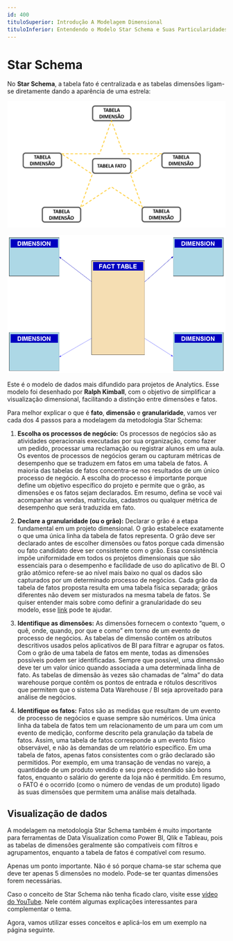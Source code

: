 ```yaml
---
id: 400
tituloSuperior: Introdução A Modelagem Dimensional
tituloInferior: Entendendo o Modelo Star Schema e Suas Particularidades
---
```


# Star Schema

No **Star Schema**, a tabela fato é centralizada e as tabelas dimensões ligam-se diretamente dando a aparência de uma estrela:

![StarSchema](assets/3.png)

![StarSchema2](assets/10.png)

Este é o modelo de dados mais difundido para projetos de Analytics. Esse modelo foi desenhado por  **Ralph Kimball**,  com o objetivo de simplificar a visualização dimensional, facilitando a distinção entre dimensões e fatos.

Para melhor explicar o que é **fato**, **dimensão** e **granularidade**, vamos ver cada dos 4 passos para a modelagem da metodologia Star Schema:

1. **Escolha os processos de negócio:** Os processos de negócios são as atividades operacionais executadas por sua organização, como fazer um pedido, processar uma reclamação ou registrar alunos em uma aula. Os eventos de processos de negócios geram ou capturam métricas de desempenho que se traduzem em fatos em uma tabela de fatos. A maioria das tabelas de fatos concentra-se nos resultados de um único processo de negócio. A escolha do processo é importante porque define um objetivo específico do projeto e permite que o grão, as dimensões e os fatos sejam declarados. Em resumo, defina se você vai acompanhar as vendas, matrículas, cadastros ou qualquer métrica de desempenho que será traduzida em fato.

2. **Declare a granularidade (ou o grão):** Declarar o grão é a etapa fundamental em um projeto dimensional. O grão estabelece exatamente o que uma única linha da tabela de fatos representa. O grão deve ser declarado antes de escolher dimensões ou fatos porque cada dimensão ou fato candidato deve ser consistente com o grão. Essa consistência impõe uniformidade em todos os projetos dimensionais que são essenciais para o desempenho e facilidade de uso do aplicativo de BI. O grão atômico refere-se ao nível mais baixo no qual os dados são capturados por um determinado processo de negócios. Cada grão da tabela de fatos proposta resulta em uma tabela física separada; grãos diferentes não devem ser misturados na mesma tabela de fatos. Se quiser entender mais sobre como definir a granularidade do seu modelo, esse  [link](https://docs.oracle.com/middleware/bidvhelp/desktop/pt_BR/BIDVD/GUID-7B673270-268A-4D70-8E13-0FBA0873A993.htm#BIDVD-GUID-7B673270-268A-4D70-8E13-0FBA0873A993 )  pode te ajudar.

3. **Identifique as dimensões:** As dimensões fornecem o contexto “quem, o quê, onde, quando, por que e como” em torno de um evento de processo de negócios. As tabelas de dimensão contêm os atributos descritivos usados pelos aplicativos de BI para filtrar e agrupar os fatos. Com o grão de uma tabela de fatos em mente, todas as dimensões possíveis podem ser identificadas. Sempre que possível, uma dimensão deve ter um valor único quando associada a uma determinada linha de fato. As tabelas de dimensão às vezes são chamadas de “alma” do data warehouse porque contêm os pontos de entrada e rótulos descritivos que permitem que o sistema Data Warehouse / BI seja aproveitado para análise de negócios.

4. **Identifique os fatos:** Fatos são as medidas que resultam de um evento de processo de negócios e quase sempre são numéricos. Uma única linha da tabela de fatos tem um relacionamento de um para um com um evento de medição, conforme descrito pela granulação da tabela de fatos. Assim, uma tabela de fatos corresponde a um evento físico observável, e não às demandas de um relatório específico. Em uma tabela de fatos, apenas fatos consistentes com o grão declarado são permitidos. Por exemplo, em uma transação de vendas no varejo, a quantidade de um produto vendido e seu preço estendido são bons fatos, enquanto o salário do gerente da loja não é permitido. Em resumo, o FATO é o ocorrido (como o número de vendas de um produto) ligado às suas dimensões que permitem uma análise mais detalhada.


## Visualização de dados

A modelagem na metodologia Star Schema também é muito importante para ferramentas de Data Visualization como Power BI, Qlik e Tableau, pois as tabelas de dimensões geralmente são compatíveis com filtros e agrupamentos, enquanto a tabela de fatos é compatível com resumo.

Apenas um ponto importante. Não é só porque chama-se star schema que deve ter apenas 5 dimensões no modelo. Pode-se ter quantas dimensões forem necessárias.

Caso o conceito de Star Schema não tenha ficado claro, visite esse  [vídeo do YouTube](https://youtu.be/6VaX68aAztg). Nele contém algumas explicações interessantes para complementar o tema.

Agora, vamos utilizar esses conceitos e aplicá-los em um exemplo na página seguinte.
